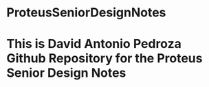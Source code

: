 # ProteusSeniorDesignNotes
# This is David Antonio Pedroza Github Repository for the Proteus Senior Design Notes
